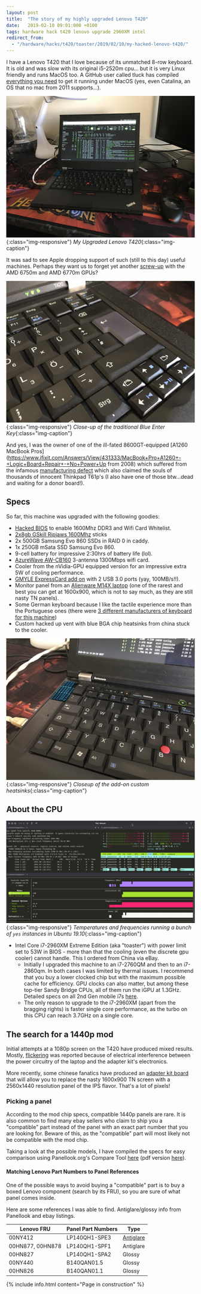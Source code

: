 ```yaml
---
layout: post
title:  "The story of my highly upgraded Lenovo T420"
date:   2019-02-10 09:01:000 +0100
tags: hardware hack t420 lenovo upgrade 2960XM intel
redirect_from:
  - "/hardware/hacks/t420/toaster/2019/02/10/my-hacked-lenovo-t420/"
---
```



I have a Lenovo T420 that I love because of its unmatched 8-row keyboard. It is old and was slow with its original i5-2520m cpu... but it is very Linux friendly and runs MacOS too. A GitHub user called tluck has compiled [everything you need](https://github.com/tluck/Lenovo-T420-Clover) to get it running under MacOS (yes, even Catalina, an OS that no mac from 2011 supports...).

![Hacked Lenovo T420](/assets/images/post-images/2019-02-10-my-hacked-lenovo-t420/IMG_2361.jpg){:class="img-responsive"}
*My Upgraded Lenovo T420*{:class="img-caption"}

It was sad to see Apple dropping support of such (still to this day) useful machines. Perhaps they want us to forget yet another [screw-up](https://discussions.apple.com/thread/4659905) with the AMD 6750m and AMD 6770m GPUs?


![Traditional Blue Enter Key](/assets/images/post-images/2019-02-10-my-hacked-lenovo-t420/IMG_2362.jpg){:class="img-responsive"}
*Close-up of the traditional Blue Enter Key*{:class="img-caption"}

And yes, I was the owner of one of the ill-fated 8600GT-equipped [A1260 MacBook Pros](https://www.ifixit.com/Answers/View/431333/MacBook+Pro+A1260+-+Logic+Board+Repair+-+No+Power+Up from 2008) which suffered from the infamous [manufacturing defect](https://forums.lenovo.com/t5/ThinkPad-T61-and-prior-T-series/T61p-Nvidia-problems/td-p/917335) which also claimed the souls of thousands of innocent Thinkpad T61p's (I also have one of those btw...dead and waiting for a donor board!).

## Specs

So far, this machine was upgraded with the following goodies:

- [Hacked BIOS](https://www.bios-mods.com/forum/Thread-REQUEST-Lenovo-Thinkpad-T420-83ETxxWW-Whitelist-Removal?page=31) to enable 1600Mhz DDR3 and Wifi Card Whitelist.
- [2x8gb GSkill Ripjaws 1600Mhz](https://www.gskill.com/product/2/159/1537259792/F3-1600C9D-16GRSLRipjaws-DDR3-SO-DIMMDDR3L-1600MHz-CL9-9-9-1.35V16GB-(2x8GB)) sticks
- 2x 500GB Samsung Evo 860 SSDs in RAID 0 in caddy.
- 1x 250GB mSata SSD Samsung Evo 860.
- 9-cell battery for impressive 2:30hrs of battery life (lol).
- [AzureWave AW-CB160](https://www.ebay.co.uk/itm/BroadCom-AW-CB160-BCM94360HMB-WIFI-HALF-PCI-E-Wireless-BT-Card-BT4-0-WLAN-W003-/303426968043) 3-antenna 1300Mbps wifi card.
- Cooler from the nVidia-GPU equipped version for an impressive extra 5W of cooling performance.
- [GMYLE ExpressCard add on](https://www.amazon.com/ExpressCard-34mm-Adapter-Dual-Port/dp/B0045BLP1S) with 2 USB 3.0 ports (yay, 100MB/s!!).
- Monitor panel from an [Alienware M14X laptop](https://www.youtube.com/watch?v=9h0n-PQNEFw) (one of the rarest and best you can get at 1600x900, which is not to say much, as they are still nasty TN panels).
- Some German keyboard because I like the tactile experience more than the Portuguese ones (there were [3 different manufacturers of keyboard for this machine](http://forum.notebookreview.com/threads/thinkpad-keyboard-identification.634208/))
- Custom hacked up vent with blue BGA chip heatsinks from china stuck to the cooler.

![Custom Heatsinks detailed](/assets/images/post-images/2019-02-10-my-hacked-lenovo-t420/IMG_2365.jpg){:class="img-responsive"}
*Closeup of the add-on custom heatsinks*{:class="img-caption"}

## About the CPU

![Hacked Lenovo T420](/assets/images/post-images/2019-02-10-my-hacked-lenovo-t420/t420_full_load.png){:class="img-responsive"}
*Temperatures and frequencies running a bunch of `yes` instances in Ubuntu 19.10*{:class="img-caption"}

- Intel Core i7-2960XM Extreme Edition (aka "toaster") with power limit set to 53W in BIOS - more than that the cooling (even the discrete gpu cooler) cannot handle. This I ordered from China via eBay.
  - Initially I upgraded this machine to an i7-2760QM and then to an i7-2860qm. In both cases I was limited by thermal issues. I recommend that you buy a lower clocked chip but with the maximum possible cache for efficiency. GPU clocks can also matter, but among these top-tier Sandy Bridge CPUs, all of them run the iGPU at 1.3GHz. Detailed specs on all 2nd Gen mobile i7s [here](https://en.wikipedia.org/wiki/Sandy_Bridge#Mobile_platform).
  - The only reason to upgrade to the i7-2960XM (apart from the bragging rights) is faster single core performance, as the turbo on this CPU can reach 3.7GHz on a single core.

## The search for a 1440p mod

Initial attempts at a 1080p screen on the T420 have produced mixed results. Mostly, [flickering](https://forum.thinkpads.com/viewtopic.php?t=118070&start=210) was reported because of electrical interference between the power circuitry of the laptop and the adapter kit's electronics.

More recently, some chinese fanatics have produced an [adapter kit board](https://www.ebay.com/itm/LCD-controller-board-WQHD-2560X1440-1440p-IPS-Screen-Kit-for-thinkpad-T430-T420/153466233711) that will allow you to replace the nasty 1600x900 TN screen with a 2560x1440 resolution panel of the IPS flavor. That's a lot of pixels!

### Picking a panel

According to the mod chip specs, compatible 1440p panels are rare. It is also common to find many ebay sellers who claim to ship you a "compatible" part instead of the panel with an exact part number that you are looking for. Beware of this, as the "compatible" part will most likely not be compatible with the mod chip.

Taking a look at the possible models, I have compiled the specs for easy comparison using Panellook.org's Compare Tool [here](http://www.panelook.com/modelcompare.php?ids=33382,25359,21975,21977,31862,34048) (pdf version [here](/assets/images/post-images/2019-02-10-my-hacked-lenovo-t420/t420_panels.pdf)).

#### Matching Lenovo Part Numbers to Panel References

One of the possible ways to avoid buying a "compatible" part is to buy a boxed Lenovo component (search by its FRU), so you are sure of what panel comes inside.

Here are some references I was able to find. Antiglare/glossy info from Panellook and ebay listings.

| Lenovo FRU       | Panel Part Numbers | Type      |
| ---------------- | ------------------ | --------- |
| 00NY412          | LP140QH1-SPE3      | [Antiglare](https://www.ebay.com/itm/LP140QH1-SP-E3-14-0-3K-QHD-LED-Display-2560x1440-40-Pin-eDP-matt-00NY412/263489106971?hash=item3d592cb41b:g:xUYAAOSwfphafu~K) |
| 00HN877, 00HN878 | LP140QH1-SPF1      | Antiglare |
| 00HN827          | LP140QH1-SPA2      | Glossy    |
| 00NY440          | B140QAN01.5      | Glossy    |
| 00HN826          | B140QAN01.1      | Glossy    |


{% include info.html content="Page in construction" %}
